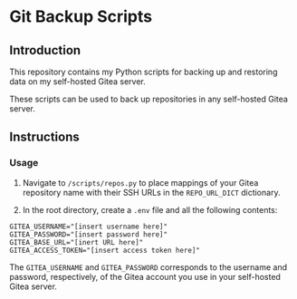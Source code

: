 # Git Backup Scripts

## Introduction

This repository contains my Python scripts for backing up
and restoring data on my self-hosted Gitea server.

These scripts can be used to back up repositories in any self-hosted
Gitea server.

## Instructions

### Usage

1. Navigate to `/scripts/repos.py` to place mappings of your Gitea repository name with their SSH URLs in the `REPO_URL_DICT` dictionary.

2. In the root directory, create a `.env` file and all the following
   contents:

  ```
  GITEA_USERNAME="[insert username here]"
  GITEA_PASSWORD="[insert password here]"
  GITEA_BASE_URL="[inert URL here]"
  GITEA_ACCESS_TOKEN="[insert access token here]"
  ```

  The `GITEA_USERNAME` and `GITEA_PASSWORD` corresponds to the username
  and password, respectively, of the Gitea account you use in your
  self-hosted Gitea server.

  